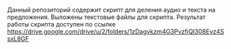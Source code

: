 Данный репозиторий содержит скрипт для деления аудио и текста на предложения.
Выложены текстовые файлы для скрипта.
Результат работы скрипта доступен по ссылке
https://drive.google.com/drive/u/2/folders/1zDagvkzm4G3PvzfiQI308Eyz4SsxL8GF
